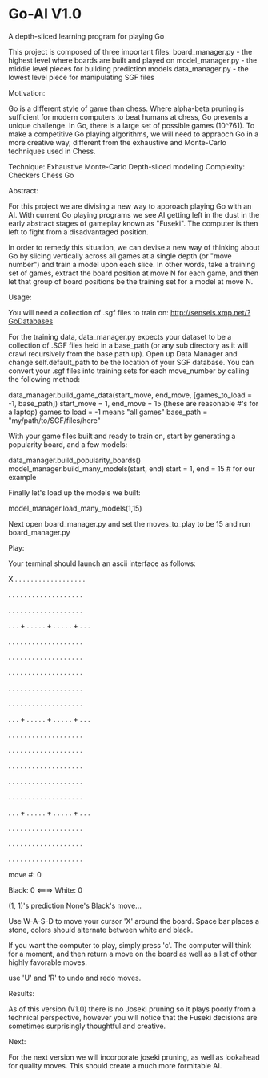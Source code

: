 # Go-AI V1.0
A depth-sliced learning program for playing Go

This project is composed of three important files:
board_manager.py - the highest level where boards are built and played on
model_manager.py - the middle level pieces for building prediction models
data_manager.py - the lowest level piece for manipulating SGF files

Motivation:

Go is a different style of game than chess. Where alpha-beta pruning is sufficient for modern computers to beat humans at chess, Go presents a unique challenge. In Go, there is a large set of possible games (10^761). To make a competitive Go playing algorithms, we will need to appraoch Go in a more creative way, different from the exhaustive and Monte-Carlo techniques used in Chess.

Technique:   Exhaustive   Monte-Carlo   Depth-sliced modeling
Complexity:  Checkers     Chess         Go

Abstract:

For this project we are divising a new way to approach playing Go with an AI. With current Go playing programs we see AI getting left in the dust in the early abstract stages of gameplay known as
"Fuseki". The computer is then left to fight from a disadvantaged position.

In order to remedy this situation, we can devise a new way of thinking about Go by slicing vertically across all games at a single depth (or "move number") and train a model upon each slice. In other words, take a training set of games, extract the board position at move N for each game, and then let that group of board positions be the training set for a model at move N.

Usage:

You will need a collection of .sgf files to train on: http://senseis.xmp.net/?GoDatabases

For the training data, data_manager.py expects your dataset to be a collection of .SGF files held in a base_path (or any sub directory as it will crawl recursively from the base path up). Open up Data Manager and change self.default_path to be the location of your SGF database. You can convert your .sgf files into training sets for each move_number by calling the following method:

data_manager.build_game_data(start_move, end_move, [games_to_load = -1, base_path])
	start_move = 1, end_move = 15 (these are reasonable #'s for a laptop)
	games to load = -1 means "all games"
	base_path = "my/path/to/SGF/files/here"

With your game files built and ready to train on, start by generating a popularity board, and a few models:

data_manager.build_popularity_boards()
model_manager.build_many_models(start, end)
	start = 1, end = 15 # for our example

Finally let's load up the models we built:

model_manager.load_many_models(1,15)

Next open board_manager.py and set the moves_to_play to be 15 and run board_manager.py

Play:

Your terminal should launch an ascii interface as follows: 

X . . . . . . . . . . . . . . . . . .

. . . . . . . . . . . . . . . . . . .

. . . . . . . . . . . . . . . . . . .

. . . + . . . . . + . . . . . + . . .

. . . . . . . . . . . . . . . . . . .

. . . . . . . . . . . . . . . . . . .

. . . . . . . . . . . . . . . . . . .

. . . . . . . . . . . . . . . . . . .

. . . . . . . . . . . . . . . . . . .

. . . + . . . . . + . . . . . + . . .

. . . . . . . . . . . . . . . . . . .

. . . . . . . . . . . . . . . . . . .

. . . . . . . . . . . . . . . . . . .

. . . . . . . . . . . . . . . . . . .

. . . . . . . . . . . . . . . . . . .

. . . + . . . . . + . . . . . + . . .

. . . . . . . . . . . . . . . . . . .

. . . . . . . . . . . . . . . . . . .

. . . . . . . . . . . . . . . . . . .

move #: 0

Black: 0 <===> White: 0

(1, 1)'s prediction None's Black's move... 



Use W-A-S-D to move your cursor 'X' around the board. Space bar places a stone, colors should alternate between white and black.

If you want the computer to play, simply press 'c'. The computer will think for a moment, and then return a move on the board as well as a list of other highly favorable moves.

use 'U' and 'R' to undo and redo moves.

Results:

As of this version (V1.0) there is no Joseki pruning so it plays poorly from a technical perspective, however you will notice that the Fuseki decisions are sometimes surprisingly thoughtful and creative. 

Next:

For the next version we will incorporate joseki pruning, as well as lookahead for quality moves. This should create a much more formitable AI.
